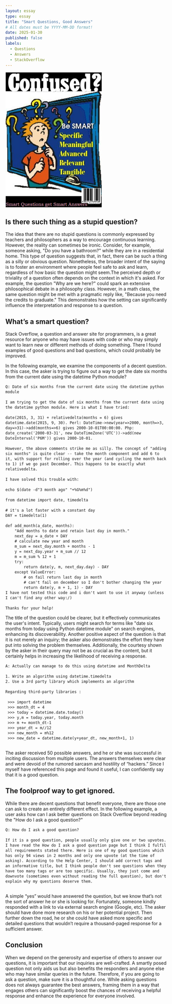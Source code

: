 ```yaml
---
layout: essay
type: essay
title: "Smart Questions, Good Answers"
# All dates must be YYYY-MM-DD format!
date: 2025-01-30
published: false
labels:
  - Questions
  - Answers
  - StackOverflow
---
```


<img width="300px" class="rounded float-start pe-4" src="../img/smart-questions/Smart Questions.png">

## Is there such thing as a stupid question?

The idea that there are no stupid questions is commonly expressed by teachers and philosophers as a way to encourage continuous learning. However, the reality can sometimes be ironic. Consider, for example, someone asking, "Do you have a bathroom?" while they are in a residential home. This type of question suggests that, in fact, there can be such a thing as a silly or obvious question. Nonetheless, the broader intent of the saying is to foster an environment where people feel safe to ask and learn, regardless of how basic the question might seem.The perceived depth or triviality of a question often depends on the context in which it's asked. For example, the question "Why are we here?" could spark an extensive philosophical debate in a philosophy class. However, in a math class, the same question might be met with a pragmatic reply like, "Because you need the credits to graduate." This demonstrates how the setting can significantly influence the interpretation and response to a question.

## What’s a smart question?

Stack Overflow, a question and answer site for programmers, is a great resource for anyone who may have issues with code or who may simply want to learn new or different methods of doing something. There I found examples of good questions and bad questions, which could probably be improved.

In the following example, we examine the components of a decent question. In this case, the asker is trying to figure out a way to get the date six months from the current date using the datetime Python module?

```
Q: Date of six months from the current date using the datetime python module

I am trying to get the date of six months from the current date using the datetime python module. Here is what I have tried:

date(2015, 3, 31) + relativedelta(months = 6) gives datetime.date(2015, 9, 30). Perl: DateTime->new(year=>2000, month=>3, day=>31)->add(months=>6) gives 2000-10-01T00:00:00. Php: date_create('2000-03-31', new DateTimeZone('UTC'))->add(new DateInterval('P6M')) gives 2000-10-01.

However, the above comments strike me as silly. The concept of "adding six months" is quite clear -- take the month component and add 6 to it, with support for rolling over the year (and cycling the month back to 1) if we go past December. This happens to be exactly what relativedelta.

I have solved this trouble with:

echo $(date -d"3 month ago" "+%G%m%d")

from datetime import date, timedelta

# it's a lot faster with a constant day
DAY = timedelta(1)

def add_month(a_date, months):
    "Add months to date and retain last day in month."
    next_day = a_date + DAY
    # calculate new year and month
    m_sum = next_day.month + months - 1
    y = next_day.year + m_sum // 12
    m = m_sum % 12 + 1
    try:
        return date(y, m, next_day.day) - DAY
    except ValueError:
        # on fail return last day in month
        # can't fail on december so I don't bother changing the year
        return date(y, m + 1, 1) - DAY
I have not tested this code and i don't want to use it anyway (unless I can't find any other way:/)

Thanks for your help!
```

The title of the question could be clearer, but it effectively communicates the user's intent. Typically, users might search for terms like "date six months from today using Python datetime module" on search engines, enhancing its discoverability. Another positive aspect of the question is that it is not merely an inquiry; the asker also demonstrates the effort they have put into solving the problem themselves. Additionally, the courtesy shown by the asker in their query may not be as crucial as the content, but it certainly helps in increasing the likelihood of receiving a response.

```
A: Actually can manage to do this using datetime and MonthDelta

1. Write an algorithm using datetime.timedelta
2. Use a 3rd party library which implements an algorithm

Regarding third-party libraries :

 >>> import datetime
 >>> month_dt = 4
 >>> today = datetime.date.today()
 >>> y,m = today.year, today.month
 >>> m += month_dt-1
 >>> year_dt = m//12
 >>> new_month = m%12
 >>> new_date = datetime.date(y+year_dt, new_month+1, 1)
 
```
 
The asker received 50 possible answers, and he or she was successful in inciting discussion from multiple users. The answers themselves were clear and were devoid of the rumored sarcasm and hostility of “hackers.” Since I myself have referenced this page and found it useful, I can confidently say that it is a good question.

## The foolproof way to get ignored.

While there are decent questions that benefit everyone, there are those one can ask to create an entirely different effect. In the following example, a user asks how can I ask better questions on Stack Overflow beyond reading the "How do I ask a good question?"

```
Q: How do I ask a good question?

If it is a good question, people usually only give one or two upvotes. I have read the How do I ask a good question page but I think I fulfil all requirements stated there. Here is one of my good questions which has only 94 views in 2 months and only one upvote (at the time of asking). According to the Help Center, I should add correct tags and an informative title, but I think people don't see questions when they have too many tags or are too specific. Usually, they just come and downvote (sometimes even without reading the full question), but don't explain why my questions deserve them.


```

A simple “yes” would have answered the question, but we know that’s not the sort of answer he or she is looking for. Fortunately, someone kindly responded with a link to via external search engine (Google, etc). The asker should have done more research on his or her potential project. Then further down the road, he or she could have asked more specific and detailed questions that wouldn’t require a thousand-paged response for a sufficient answer.

## Conclusion

When we depend on the generosity and expertise of others to answer our questions, it is important that our inquiries are well-crafted. A smartly posed question not only aids us but also benefits the responders and anyone else who may have similar queries in the future. Therefore, if you are going to ask a question, make sure it is a thoughtful one. While asking questions does not always guarantee the best answers, framing them in a way that engages others can significantly boost the chances of receiving a helpful response and enhance the experience for everyone involved.
